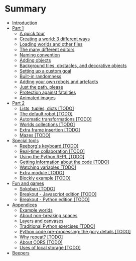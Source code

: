 # Summary

* [Introduction](README.md)
* [Part 1](part1.md)
  * [A quick tour](a-quick-tour.md)
  * [Creating a world: 3 different ways](chapter1.md)
  * [Loading worlds and other files](loading-worlds.md)
  * [The many different editors](the-many-different-editors.md)
  * [Naming convention](naming-convention.md)
  * [Adding objects](adding-objects.md)
  * [Background tiles, obstacles, and decorative objects](backgrounds.md)
  * [Setting up a custom goal](setting-up-a-custom-goal.md)
  * [Built-in randomness](built-in-randomness.md)
  * [Adding your own robots and artefacts](adding-your-own-robots-and-artefacts.md)
  * [Just the path, please](just-the-path-please.md)
  * [Protection against fatalities](protection-against-fatalities.md)
  * [Animated images](animated-images.md)
* [Part 2](part2.md)
  * [Lists, tuples, dicts \[TODO\]](lists-tuples-dicts.md)
  * [The default robot \[TODO\]](about-the-default-robot.md)
  * [Automatic transformations \[TODO\]](automatic-transformations.md)
  * [Worlds collections \[TODO\]](worlds-collections.md)
  * [Extra frame insertion \[TODO\]](extra-frame-insertion.md)
  * [Mazes \[TODO\]](mazes.md)
* [Special tools](special_tools.md)
  * [Reeborg's keyboard \[TODO\]](reeborgs-keyboard.md)
  * [Real-time collaboration \[TODO\]](real-time-collaboration.md)
  * [Using the Python REPL \[TODO\]](using-the-python-repl.md)
  * [Getting information about the code \[TODO\]](getting-information-about-the-code.md)
  * [Watching variables \[TODO\]](watching-variables.md)
  * [Extra module \[TODO\]](extra-module.md)
  * [Blockly example \[TODO\]](blockly-example.md)
* [Fun and games](games.md)
  * [Sokoban \[TODO\]](sokoban.md)
  * [Breakout - Javascript edition \[TODO\]](breakout_js.md)
  * [Breakout - Python edition \[TODO\]](breakout_py.md)
* [Appendices](appendices.md)
  * [Example worlds](appendix-example-worlds.md)
  * [About non-breaking spaces](appendix-about-non-breaking-spaces.md)
  * [Layers and canvases](layers-and-canvases.md)
  * [Traditional Python exercises \[TODO\]](traditional-python-exercices.md)
  * [Python code pre-processing: the gory details \[TODO\]](python-code-pre-processing-the-gory-details.md)
  * [Why repeat? \[TODO\]](why-repeat.md)
  * [About CORS \[TODO\]](about-cors.md)
  * [Uses of local storage \[TODO\]](uses-of-local-storage.md)
* [Beepers](beepers.md)

